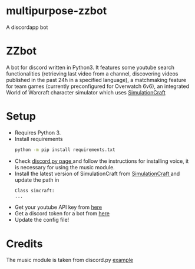 # multipurpose-zzbot
A discordapp bot 

<h1> ZZbot </h1> 
A bot for discord written in Python3. It features some youtube search functionalities (retrieving last video from a channel, discovering
videos published in the past 24h in a specified language), a matchmaking feature for team games (currently preconfigured for
Overwatch 6v6), an integrated World of Warcraft character simulator which uses <a href="https://www.simulationcraft.org/"> SimulationCraft </a>

<h1> Setup </h1>
<ul> 
<li> Requires Python 3.</li>
<li>Install requirements </li>

```sh
python -m pip install requirements.txt
```

<li> Check <a href="https://github.com/Rapptz/discord.py"> discord.py page </a> and follow the instructions for installing voice, it is necessary for using the music module. </li>

<li>Install the latest version of SimulationCraft from <a href="https://www.simulationcraft.org/"> SimulationCraft </a> and update the path in

```python
Class simcraft:
...
```

</li>
<li> Get your youtube API key from <a href="https://developers.google.com/youtube/"> here </a>  </li>
<li> Get a discord token for a bot from  <a href="https://discordapp.com/developers/docs/intro"> here </a>  </li>
<li> Update the config file! </li>
</ul>

<h1> Credits </h1>

The music module is taken from discord.py  <a href="https://github.com/Rapptz/discord.py/blob/async/examples/playlist.py">example</a>
